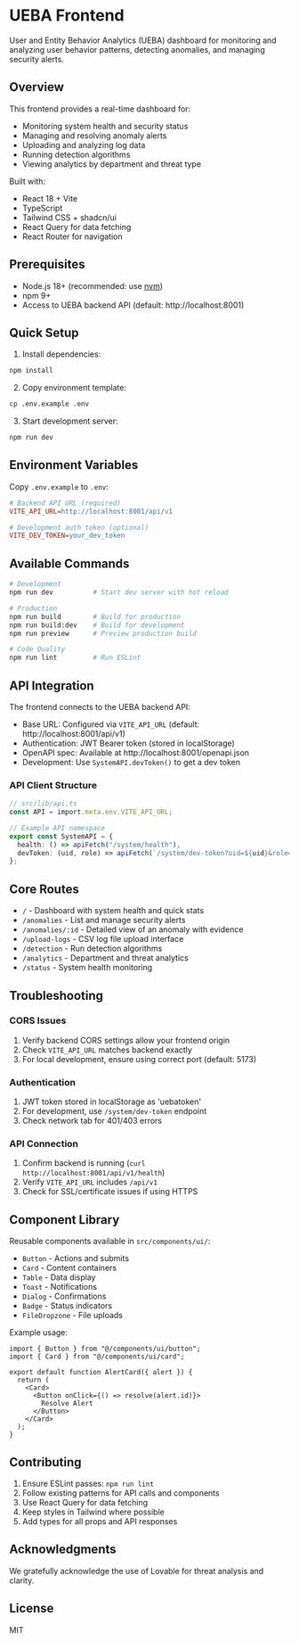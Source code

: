 # UEBA Frontend

User and Entity Behavior Analytics (UEBA) dashboard for monitoring and analyzing user behavior patterns, detecting anomalies, and managing security alerts.

## Overview

This frontend provides a real-time dashboard for:
- Monitoring system health and security status
- Managing and resolving anomaly alerts
- Uploading and analyzing log data
- Running detection algorithms
- Viewing analytics by department and threat type

Built with:
- React 18 + Vite
- TypeScript
- Tailwind CSS + shadcn/ui
- React Query for data fetching
- React Router for navigation

## Prerequisites

- Node.js 18+ (recommended: use [nvm](https://github.com/nvm-sh/nvm))
- npm 9+
- Access to UEBA backend API (default: http://localhost:8001)

## Quick Setup

1. Install dependencies:
```bash
npm install
```

2. Copy environment template:
```bash
cp .env.example .env
```

3. Start development server:
```bash
npm run dev
```

## Environment Variables

Copy `.env.example` to `.env`:

```ini
# Backend API URL (required)
VITE_API_URL=http://localhost:8001/api/v1

# Development auth token (optional)
VITE_DEV_TOKEN=your_dev_token
```

## Available Commands

```bash
# Development
npm run dev          # Start dev server with hot reload

# Production
npm run build        # Build for production
npm run build:dev    # Build for development
npm run preview      # Preview production build

# Code Quality
npm run lint         # Run ESLint
```

## API Integration

The frontend connects to the UEBA backend API:

- Base URL: Configured via `VITE_API_URL` (default: http://localhost:8001/api/v1)
- Authentication: JWT Bearer token (stored in localStorage)
- OpenAPI spec: Available at http://localhost:8001/openapi.json
- Development: Use `SystemAPI.devToken()` to get a dev token

### API Client Structure

```typescript
// src/lib/api.ts
const API = import.meta.env.VITE_API_URL;

// Example API namespace
export const SystemAPI = {
  health: () => apiFetch("/system/health"),
  devToken: (uid, role) => apiFetch(`/system/dev-token?uid=${uid}&role=${role}`)
};
```

## Core Routes

- `/` - Dashboard with system health and quick stats
- `/anomalies` - List and manage security alerts
- `/anomalies/:id` - Detailed view of an anomaly with evidence
- `/upload-logs` - CSV log file upload interface
- `/detection` - Run detection algorithms
- `/analytics` - Department and threat analytics
- `/status` - System health monitoring


## Troubleshooting

### CORS Issues
1. Verify backend CORS settings allow your frontend origin
2. Check `VITE_API_URL` matches backend exactly
3. For local development, ensure using correct port (default: 5173)

### Authentication
1. JWT token stored in localStorage as 'uebatoken'
2. For development, use `/system/dev-token` endpoint
3. Check network tab for 401/403 errors

### API Connection
1. Confirm backend is running (`curl http://localhost:8001/api/v1/health`)
2. Verify `VITE_API_URL` includes `/api/v1`
3. Check for SSL/certificate issues if using HTTPS

## Component Library

Reusable components available in `src/components/ui/`:
- `Button` - Actions and submits
- `Card` - Content containers
- `Table` - Data display
- `Toast` - Notifications
- `Dialog` - Confirmations
- `Badge` - Status indicators
- `FileDropzone` - File uploads

Example usage:
```tsx
import { Button } from "@/components/ui/button";
import { Card } from "@/components/ui/card";

export default function AlertCard({ alert }) {
  return (
    <Card>
      <Button onClick={() => resolve(alert.id)}>
        Resolve Alert
      </Button>
    </Card>
  );
}
```

## Contributing

1. Ensure ESLint passes: `npm run lint`
2. Follow existing patterns for API calls and components
3. Use React Query for data fetching
4. Keep styles in Tailwind where possible
5. Add types for all props and API responses

## Acknowledgments

We gratefully acknowledge the use of Lovable for threat analysis and clarity.

## License

MIT
